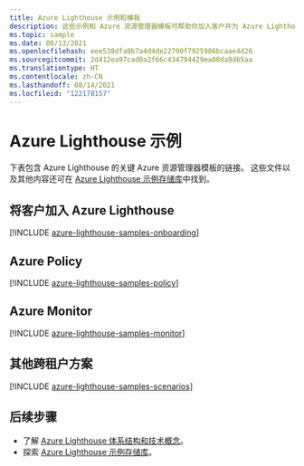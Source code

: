 ```yaml
---
title: Azure Lighthouse 示例和模板
description: 这些示例和 Azure 资源管理器模板可帮助你加入客户并为 Azure Lighthouse 方案提供支持。
ms.topic: sample
ms.date: 08/13/2021
ms.openlocfilehash: eee538dfa0b7a4d4de22790f7925986bcaae4d26
ms.sourcegitcommit: 2d412ea97cad0a2f66c434794429ea80da9d65aa
ms.translationtype: HT
ms.contentlocale: zh-CN
ms.lasthandoff: 08/14/2021
ms.locfileid: "122178157"
---
```

# <a name="azure-lighthouse-samples"></a>Azure Lighthouse 示例

下表包含 Azure Lighthouse 的关键 Azure 资源管理器模板的链接。 这些文件以及其他内容还可在 [Azure Lighthouse 示例存储库](https://github.com/Azure/Azure-Lighthouse-samples/)中找到。

## <a name="onboarding-customers-to-azure-lighthouse"></a>将客户加入 Azure Lighthouse

[!INCLUDE [azure-lighthouse-samples-onboarding](../../../includes/azure-lighthouse-samples-onboarding.md)]

## <a name="azure-policy"></a>Azure Policy

[!INCLUDE [azure-lighthouse-samples-policy](../../../includes/azure-lighthouse-samples-policy.md)]

## <a name="azure-monitor"></a>Azure Monitor

[!INCLUDE [azure-lighthouse-samples-monitor](../../../includes/azure-lighthouse-samples-monitor.md)]

## <a name="additional-cross-tenant-scenarios"></a>其他跨租户方案

[!INCLUDE [azure-lighthouse-samples-scenarios](../../../includes/azure-lighthouse-samples-scenarios.md)]

## <a name="next-steps"></a>后续步骤

- 了解 [Azure Lighthouse 体系结构和技术概念](../concepts/architecture.md)。
- 探索 [Azure Lighthouse 示例存储库](https://github.com/Azure/Azure-Lighthouse-samples/)。
